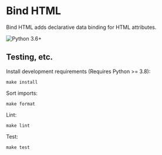 # Bind HTML

Bind HTML adds declarative data binding for HTML attributes.

![Python 3.6+](https://img.shields.io/badge/python-3.6%2B-blue)

## Testing, etc.

Install development requirements (Requires Python >= 3.8):

    make install

Sort imports:

    make format

Lint:

    make lint

Test:

    make test
